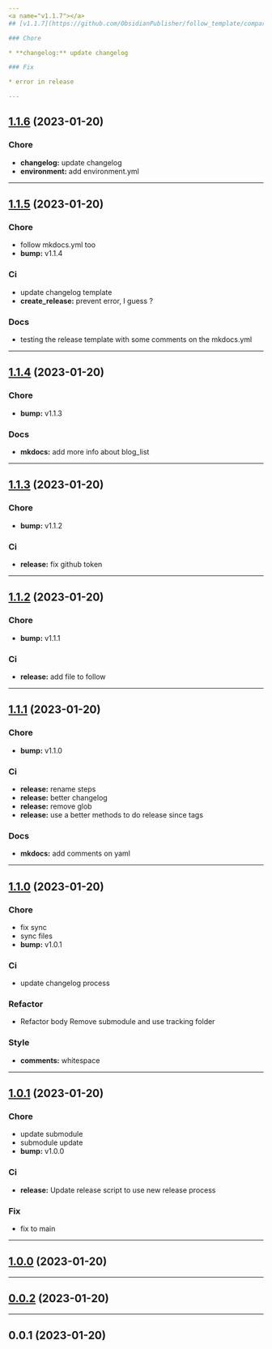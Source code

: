 ```yaml
---
<a name="v1.1.7"></a>
## [v1.1.7](https://github.com/ObsidianPublisher/follow_template/compare/1.1.6...v1.1.7) (2023-01-20)

### Chore

* **changelog:** update changelog

### Fix

* error in release

---
```

<a name="1.1.6"></a>
## [1.1.6](https://github.com/ObsidianPublisher/follow_template/compare/1.1.5...1.1.6) (2023-01-20)

### Chore

* **changelog:** update changelog
* **environment:** add environment.yml

---
<a name="1.1.5"></a>
## [1.1.5](https://github.com/ObsidianPublisher/follow_template/compare/1.1.4...1.1.5) (2023-01-20)

### Chore

* follow mkdocs.yml too
* **bump:** v1.1.4

### Ci

* update changelog template
* **create_release:** prevent error, I guess ?

### Docs

* testing the release template with some comments on the mkdocs.yml

---
<a name="1.1.4"></a>
## [1.1.4](https://github.com/ObsidianPublisher/follow_template/compare/1.1.3...1.1.4) (2023-01-20)

### Chore

* **bump:** v1.1.3

### Docs

* **mkdocs:** add more info about blog_list

---
<a name="1.1.3"></a>
## [1.1.3](https://github.com/ObsidianPublisher/follow_template/compare/1.1.2...1.1.3) (2023-01-20)

### Chore

* **bump:** v1.1.2

### Ci

* **release:** fix github token

---
<a name="1.1.2"></a>
## [1.1.2](https://github.com/ObsidianPublisher/follow_template/compare/1.1.1...1.1.2) (2023-01-20)

### Chore

* **bump:** v1.1.1

### Ci

* **release:** add file to follow

---
<a name="1.1.1"></a>
## [1.1.1](https://github.com/ObsidianPublisher/follow_template/compare/1.1.0...1.1.1) (2023-01-20)

### Chore

* **bump:** v1.1.0

### Ci

* **release:** rename steps
* **release:** better changelog
* **release:** remove glob
* **release:** use a better methods to do release since tags

### Docs

* **mkdocs:** add comments on yaml

---
<a name="1.1.0"></a>
## [1.1.0](https://github.com/ObsidianPublisher/follow_template/compare/1.0.1...1.1.0) (2023-01-20)

### Chore

* fix sync
* sync files
* **bump:** v1.0.1

### Ci

* update changelog process

### Refactor

* Refactor body Remove submodule and use tracking folder

### Style

* **comments:** whitespace

---
<a name="1.0.1"></a>
## [1.0.1](https://github.com/ObsidianPublisher/follow_template/compare/1.0.0...1.0.1) (2023-01-20)

### Chore

* update submodule
* submodule update
* **bump:** v1.0.0

### Ci

* **release:** Update release script to use new release process

### Fix

* fix to main

---
<a name="1.0.0"></a>
## [1.0.0](https://github.com/ObsidianPublisher/follow_template/compare/0.0.2...1.0.0) (2023-01-20)

---
<a name="0.0.2"></a>
## [0.0.2](https://github.com/ObsidianPublisher/follow_template/compare/0.0.1...0.0.2) (2023-01-20)

---
<a name="0.0.1"></a>
## 0.0.1 (2023-01-20)

